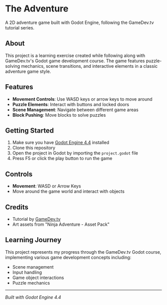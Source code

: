 # The Adventure

A 2D adventure game built with Godot Engine, following the GameDev.tv tutorial series.

## About

This project is a learning exercise created while following along with GameDev.tv's Godot game development course. The game features puzzle-solving mechanics, scene transitions, and interactive elements in a classic adventure game style.

## Features

- **Movement Controls**: Use WASD keys or arrow keys to move around
- **Puzzle Elements**: Interact with buttons and locked doors
- **Scene Management**: Navigate between different game areas
- **Block Pushing**: Move blocks to solve puzzles

## Getting Started

1. Make sure you have [Godot Engine 4.4](https://godotengine.org/) installed
2. Clone this repository
3. Open the project in Godot by importing the `project.godot` file
4. Press F5 or click the play button to run the game

## Controls

- **Movement**: WASD or Arrow Keys
- Move around the game world and interact with objects

## Credits

- Tutorial by [GameDev.tv](https://GameDev.tv)
- Art assets from "Ninja Adventure - Asset Pack"

## Learning Journey

This project represents my progress through the GameDev.tv Godot course, implementing various game development concepts including:
- Scene management
- Input handling
- Game object interactions
- Puzzle mechanics

---

*Built with Godot Engine 4.4*
